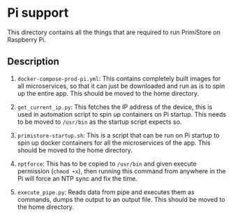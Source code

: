 # Pi support

This directory contains all the things that are required to run PrimiStore on Raspberry Pi.

## Description

1. `docker-compose-prod-pi.yml`: This contains completely built images for all microservices, so that it can just be downloaded and run as is to spin up the entire app. This should be moved to the home directory.

2. `get_current_ip.py`: This fetches the IP address of the device, this is used in automation script to spin up containers on Pi startup. This needs to be moved to `/usr/bin` as the startup script expects so.

3. `primistore-startup.sh`: This is a script that can be run on Pi startup to spin up docker containers for all the microservices of the app. This should be moved to the home directory.

4. `nptforce`: This has to be copied to `/usr/bin` and given execute permission (`chmod +x`), then running this command from anywhere in the Pi will force an NTP sync and fix the time.

5. `execute_pipe.py`: Reads data from pipe and executes them as commands, dumps the output to an output file. This should be moved to the home directory.
